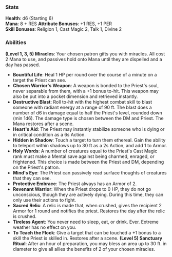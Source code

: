### Stats
**Health**: d6 (Starting 6)  
**Mana**: 8 + RES
**Attribute Bonuses**: +1 RES, +1 PER  
**Skill Bonuses**:  Religion 1, Cast Magic 2, Talk 1, Divine 2  
 
### Abilities
**(Level 1, 3, 5) Miracles**: Your chosen patron gifts you with miracles. All cost 2 Mana to use, and passives hold onto Mana until they are dispelled and a day has passed. 
- **Bountiful Life**: Heal 1 HP per round over the course of a minute on a target the Priest can see.
- **Chosen Warrior's Weapon**: A weapon is bonded to the Priest's soul, never separable from them, with a +1 bonus to-hit. This weapon may also be put into a pocket dimension and retrieved instantly.
- **Destructive Blast**: Roll to-hit with the highest combat skill to blast someone with radiant energy at a range of 90 ft. The blast does a number of d6 in damage equal to half the Priest's level, rounded down (min 1d6). The damage type is chosen between the DM and Priest. The Mana restores after a scene.
- **Heart's Aid**: The Priest may instantly stabilize someone who is dying or in critical condition as a 6s Action.  
- **Hidden in Shadow**: Touch a target to turn them ethereal. Gain the ability to teleport within shadows up to 30 ft as a 2s Action, and add 1 to Armor. 
- **Holy Words**: A number of creatures equal to the Priest's Cast Magic rank must make a Mental save against being charmed, enraged, or frightened. This choice is made between the Priest and DM, depending on the Priest's patron.
- **Mind's Eye**: The Priest can passively read surface thoughts of creatures that they can see.
- **Protective Embrace**: The Priest always has an Armor of 2.
- **Revenant Warrior**: When the Priest drops to 0 HP, they do not go unconscious, though they are actively dying. During this time, they can only use their actions to fight. 
- **Sacred Relic**: A relic is made that, when crushed, gives the recipient 2 Armor for 1 round and notifies the priest. Restores the day after the relic is crushed.
- **Tireless Agent**: You never need to sleep, eat, or drink. Ever. Extreme weather has no effect on you.
- **To Teach the Flock**: Give a target that can be touched a +1 bonus to a skill the Priest is skilled in. Restores after a scene.
**(Level 5) Sanctuary Ritual**: After an hour of preparation, you may bless an area up to 30 ft. in diameter to give all allies the benefits of 2 of your chosen miracles.